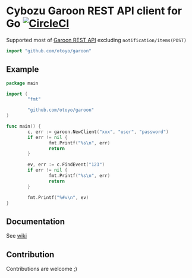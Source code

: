 # Cybozu Garoon REST API client for Go [![CircleCI](https://circleci.com/gh/otoyo/garoon.svg?style=svg)](https://circleci.com/gh/otoyo/garoon)

Supported most of [Garoon REST API](https://developer.cybozu.io/hc/ja/articles/360000503306) excluding `notification/items(POST)`

```go
import "github.com/otoyo/garoon"
```

## Example

```go
package main

import (
        "fmt"

        "github.com/otoyo/garoon"
)

func main() {
        c, err := garoon.NewClient("xxx", "user", "password")
        if err != nil {
                fmt.Printf("%s\n", err)
                return
        }

        ev, err := c.FindEvent("123")
        if err != nil {
                fmt.Printf("%s\n", err)
                return
        }

        fmt.Printf("%#v\n", ev)
}
```

## Documentation

See [wiki](https://github.com/otoyo/garoon/wiki)

## Contribution

Contributions are welcome ;)
